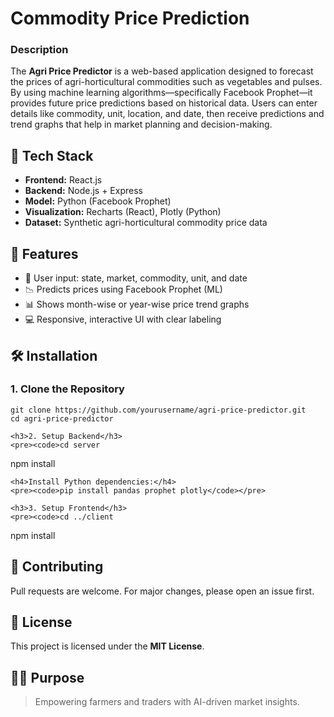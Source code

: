 # Commodity Price Prediction
<h3> Description</h3>
<p>
    The <strong>Agri Price Predictor</strong> is a web-based application designed to forecast the prices of agri-horticultural commodities such as vegetables and pulses. 
    By using machine learning algorithms—specifically Facebook Prophet—it provides future price predictions based on historical data.
    Users can enter details like commodity, unit, location, and date, then receive predictions and trend graphs that help in market planning and decision-making.
  </p>
<h2>🔧 Tech Stack</h2>
  <ul>
    <li><strong>Frontend:</strong> React.js</li>
    <li><strong>Backend:</strong> Node.js + Express</li>
    <li><strong>Model:</strong> Python (Facebook Prophet)</li>
    <li><strong>Visualization:</strong> Recharts (React), Plotly (Python)</li>
    <li><strong>Dataset:</strong> Synthetic agri-horticultural commodity price data</li>
  </ul>
<h2>🚀 Features</h2>
  <ul>
    <li>🎯 User input: state, market, commodity, unit, and date</li>
    <li>📉 Predicts prices using Facebook Prophet (ML)</li>
    <li>📊 Shows month-wise or year-wise price trend graphs</li>
    <li>💻 Responsive, interactive UI with clear labeling</li>
  </ul>
<h2>🛠️ Installation</h2>
    <h3>1. Clone the Repository</h3>
    <pre><code>git clone https://github.com/yourusername/agri-price-predictor.git
cd agri-price-predictor</code></pre>

    <h3>2. Setup Backend</h3>
    <pre><code>cd server
npm install</code></pre>

    <h4>Install Python dependencies:</h4>
    <pre><code>pip install pandas prophet plotly</code></pre>

    <h3>3. Setup Frontend</h3>
    <pre><code>cd ../client
npm install</code></pre>
<h2>🤝 Contributing</h2>
    <p>Pull requests are welcome. For major changes, please open an issue first.</p>
<h2>📜 License</h2>
    <p>This project is licensed under the <strong>MIT License</strong>.</p>
<h2>👨‍🌾 Purpose</h2>
    <blockquote>
      Empowering farmers and traders with AI-driven market insights.
    </blockquote>

